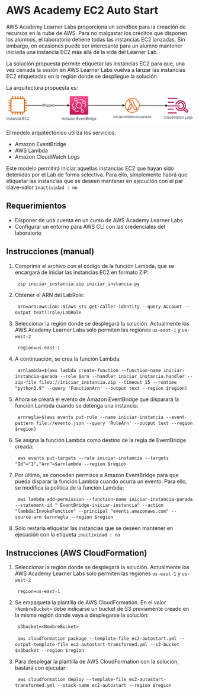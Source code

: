 <style>
img {display:block;float:none;margin-left:auto;margin-right:auto}
</style>
# **AWS Academy EC2 Auto Start**

AWS Academy Learner Labs proporciona un <em>sandbox</em> para la creación de recursos en la nube de AWS. Para no malgastar los créditos que disponen los alumnos, el laboratorio detiene todas las instancias EC2 lanzadas. Sin embargo, en ocasiones puede ser interesante para un alumno mantener iniciada una instancia EC2 más allá de la vida del Learner Lab.

La solución propuesta permite etiquetar las instancias EC2 para que, una vez cerrada la sesión en AWS Learner Labs vuelva a lanzar las instancias EC2 etiquetadas en la región donde se despliegue la solución.

La arquitectura propuesta es:

![Arquitectura](images/arch.png)

El modelo arquitectónico utiliza los servicios:
* Amazon EventBridge
* AWS Lambda
* Amazon CloudWatch Logs

Este modelo permitirá iniciar aquellas instancias EC2 que hayan sido detenidas por el Lab de forma selectiva. Para ello, simplemente habrá que etiquetar las instancias que se deseen mantener en ejecución con el par clave-valor `inactividad : no`

## **Requerimientos**

* Disponer de una cuenta en un curso de AWS Academy Learner Labs
* Configurar un entorno para AWS CLI con las credenciales del laboratorio

## **Instrucciones** (manual)

1. Comprimir el archivo con el código de la función Lambda, que se encargará de iniciar las instancias EC2 en formato ZIP:

        zip iniciar_instancia.zip iniciar_instancia.py

2. Obtener el ARN del LabRole:

        arn=arn:aws:iam::$(aws sts get-caller-identity --query Account --output text):role/LabRole

3. Seleccionar la región donde se desplegará la solución. Actualmente los AWS Academy Learner Labs sólo permiten las regiones `us-east-1` y `us-west-2`

        region=us-east-1

4. A continuación, se crea la función Lambda:

        arnlambda=$(aws lambda create-function --function-name iniciar-instancia-parada --role $arn --handler iniciar_instancia.handler --zip-file fileb://iniciar_instancia.zip --timeout 15 --runtime "python3.9" --query 'FunctionArn' --output text --region $region)

5. Ahora se creará el evento de Amazon EventBridge que disparará la función Lambda cuando se detenga una instancia:

        arnregla=$(aws events put-rule --name iniciar-instancia --event-pattern file://evento.json --query 'RuleArn' --output text --region $region)

6. Se asigna la función Lambda como destino de la regla de EventBridge creada:

        aws events put-targets --rule iniciar-instancia --targets "Id"="1","Arn"=$arnlambda --region $region

7. Por último, se conceden permisos a Amazon EventBridge para que pueda disparar la función Lambda cuando ocurra un evento. Para ello, se modifica la política de la función Lambda:

        aws lambda add-permission --function-name iniciar-instancia-parada --statement-id " EventBridge-iniciar-instancia" --action "lambda:InvokeFunction" --principal "events.amazonaws.com" --source-arn $arnregla --region $region

8. Sólo restaría etiquetar las instancias que se deseen mantener en ejecución con la etiqueta `inactividad : no`

## **Instrucciones** (AWS CloudFormation)

1. Seleccionar la región donde se desplegará la solución. Actualmente los AWS Academy Learner Labs sólo permiten las regiones `us-east-1` y `us-west-2`

        region=us-east-1

2. Se empaqueta la plantilla de AWS CloudFormation. En el valor `<NombreBucket>` debe indicarse un bucket de S3 previamente creado en la misma región donde vaya a desplegarse la solución:

        s3bucket=<NombreBucket>

        aws cloudformation package --template-file ec2-autostart.yml --output-template-file ec2-autostart-transformed.yml --s3-bucket $s3bucket --region $region

3. Para desplegar la plantilla de AWS CloudFormation con la solución, bastará con ejecutar:

        aws cloudformation deploy --template-file ec2-autostart-transformed.yml --stack-name ec2-autostart --region $region